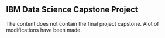 ## IBM Data Science Capstone Project
The content does not contain the final project capstone. 
Alot of modifications have been made.
